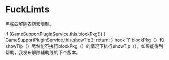 # FuckLimts
黑鲨四解除农药宏限制。


if (GameSupportPluginService.this.blockPkg()) {
    GameSupportPluginService.this.showTip();
    return;
}
hook 了 blockPkg（）和showTip（）尽然能不执行blockPkg（）的情况下执行showTip（），如果能得到帮助，我发布解除辅助线的下个版本。
